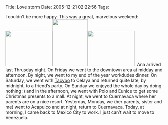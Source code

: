 Title: Love storm
Date: 2005-12-21 02:22:56
Tags: 

I couldn&#8217;t be more happy. This was a great, marvelous weekend: <img width="150" height="113" border="0" alt=" " src="http://damog.net/gallery/albums/moblog/Picture_9_001.thumb.jpg"/><img width="113" height="150" border="0" alt=" " src="http://damog.net/gallery/albums/moblog/Picture_35.thumb.jpg"/><img width="150" height="113" border="0" alt=" " src="http://damog.net/files/pics/ana-sombrero.jpg"/>  Ana arrived last Thrusday night. On Friday we went to the downtown area at midday and afternoon. By night, we went to my end of the year workdudes dinner. On Saturday, we went with <a href="http://blog.tacvbo.net">Tacvbo</a> to Celaya and returned quite late, by midnight, to a friend&#8217;s party. On Sunday we enjoyed the whole day by doing nothing :) and in the afternoon, we went with Polo and Eunice to get some Christmas presents to a mall. At night, we went to Cuernavaca where her parents are on a nice resort. Yesterday, Monday, we (her parents, sister and me) went to Acapulco and at night, return to Cuernavaca. Today, at morning, I came back to Mexico City to work. I just can&#8217;t wait to move to Venezuela. <br/><br/>
